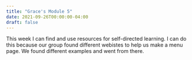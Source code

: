 ```yaml
---
title: "Grace's Module 5"
date: 2021-09-26T00:00:00-04:00
draft: false
---
```


This week I can find and use resources for self-directed learning. I can do this because our group found different webistes to help us make a menu page. We found different examples and went from there. 
